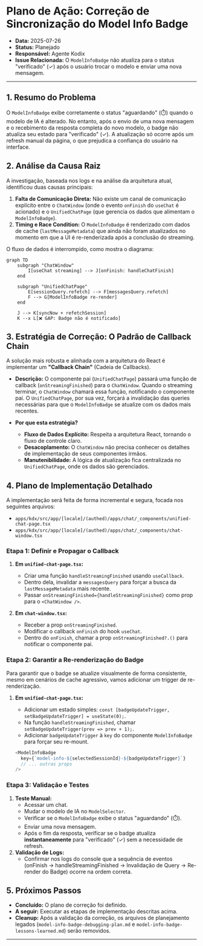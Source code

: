 # Plano de Ação: Correção de Sincronização do Model Info Badge

- **Data:** 2025-07-26
- **Status:** Planejado
- **Responsável:** Agente Kodix
- **Issue Relacionada:** O `ModelInfoBadge` não atualiza para o status "verificado" (✓) após o usuário trocar o modelo e enviar uma nova mensagem.

---

## 1. Resumo do Problema

O `ModelInfoBadge` exibe corretamente o status "aguardando" (⏱️) quando o modelo de IA é alterado. No entanto, após o envio de uma nova mensagem e o recebimento da resposta completa do novo modelo, o badge não atualiza seu estado para "verificado" (✓). A atualização só ocorre após um refresh manual da página, o que prejudica a confiança do usuário na interface.

## 2. Análise da Causa Raiz

A investigação, baseada nos logs e na análise da arquitetura atual, identificou duas causas principais:

1.  **Falta de Comunicação Direta:** Não existe um canal de comunicação explícito entre o `ChatWindow` (onde o evento `onFinish` do `useChat` é acionado) e o `UnifiedChatPage` (que gerencia os dados que alimentam o `ModelInfoBadge`).
2.  **Timing e Race Condition:** O `ModelInfoBadge` é renderizado com dados de cache (`lastMessageMetadata`) que ainda não foram atualizados no momento em que a UI é re-renderizada após a conclusão do streaming.

O fluxo de dados é interrompido, como mostra o diagrama:

```mermaid
graph TD
    subgraph "ChatWindow"
        I[useChat streaming] --> J[onFinish: handleChatFinish]
    end

    subgraph "UnifiedChatPage"
        E[sessionQuery.refetch] --> F[messagesQuery.refetch]
        F --> G[ModelInfoBadge re-render]
    end

    J --> K[syncNow + refetchSession]
    K --x L[❌ GAP: Badge não é notificado]
```

## 3. Estratégia de Correção: O Padrão de Callback Chain

A solução mais robusta e alinhada com a arquitetura do React é implementar um **"Callback Chain"** (Cadeia de Callbacks).

- **Descrição:** O componente pai (`UnifiedChatPage`) passará uma função de callback (`onStreamingFinished`) para o `ChatWindow`. Quando o streaming terminar, o `ChatWindow` chamará essa função, notificando o componente pai. O `UnifiedChatPage`, por sua vez, forçará a invalidação das queries necessárias para que o `ModelInfoBadge` se atualize com os dados mais recentes.

- **Por que esta estratégia?**
  - **Fluxo de Dados Explícito:** Respeita a arquitetura React, tornando o fluxo de controle claro.
  - **Desacoplamento:** O `ChatWindow` não precisa conhecer os detalhes de implementação de seus componentes irmãos.
  - **Manutenibilidade:** A lógica de atualização fica centralizada no `UnifiedChatPage`, onde os dados são gerenciados.

## 4. Plano de Implementação Detalhado

A implementação será feita de forma incremental e segura, focada nos seguintes arquivos:

- `apps/kdx/src/app/[locale]/(authed)/apps/chat/_components/unified-chat-page.tsx`
- `apps/kdx/src/app/[locale]/(authed)/apps/chat/_components/chat-window.tsx`

### Etapa 1: Definir e Propagar o Callback

1.  **Em `unified-chat-page.tsx`:**

    - Criar uma função `handleStreamingFinished` usando `useCallback`.
    - Dentro dela, invalidar a `messagesQuery` para forçar a busca da `lastMessageMetadata` mais recente.
    - Passar `onStreamingFinished={handleStreamingFinished}` como prop para o `<ChatWindow />`.

2.  **Em `chat-window.tsx`:**
    - Receber a prop `onStreamingFinished`.
    - Modificar o callback `onFinish` do hook `useChat`.
    - Dentro do `onFinish`, chamar a prop `onStreamingFinished?.()` para notificar o componente pai.

### Etapa 2: Garantir a Re-renderização do Badge

Para garantir que o badge se atualize visualmente de forma consistente, mesmo em cenários de cache agressivo, vamos adicionar um trigger de re-renderização.

1.  **Em `unified-chat-page.tsx`:**

    - Adicionar um estado simples: `const [badgeUpdateTrigger, setBadgeUpdateTrigger] = useState(0);`.
    - Na função `handleStreamingFinished`, chamar `setBadgeUpdateTrigger(prev => prev + 1);`.
    - Adicionar `badgeUpdateTrigger` à `key` do componente `ModelInfoBadge` para forçar seu re-mount.

    ```typescript
    <ModelInfoBadge
      key={`model-info-${selectedSessionId}-${badgeUpdateTrigger}`}
      // ... outras props
    />
    ```

### Etapa 3: Validação e Testes

1.  **Teste Manual:**
    - Acessar um chat.
    - Mudar o modelo de IA no `ModelSelector`.
    - Verificar se o `ModelInfoBadge` exibe o status "aguardando" (⏱️).
    - Enviar uma nova mensagem.
    - Após o fim da resposta, verificar se o badge atualiza **instantaneamente** para "verificado" (✓) sem a necessidade de refresh.
2.  **Validação de Logs:**
    - Confirmar nos logs do console que a sequência de eventos (onFinish → handleStreamingFinished → Invalidação de Query → Re-render do Badge) ocorre na ordem correta.

## 5. Próximos Passos

- **Concluído:** O plano de correção foi definido.
- **A seguir:** Executar as etapas de implementação descritas acima.
- **Cleanup:** Após a validação da correção, os arquivos de planejamento legados (`model-info-badge-debugging-plan.md` e `model-info-badge-lessons-learned.md`) serão removidos.

---
